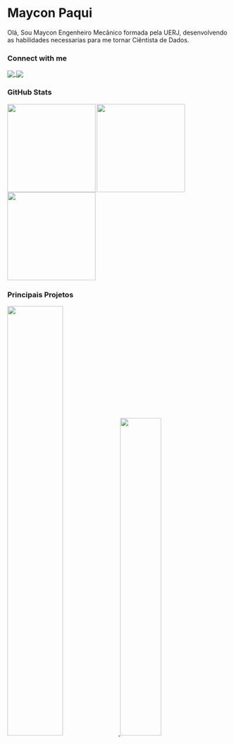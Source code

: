 <h1>
    <span>Maycon Paqui</span>
</h1>

<p align="left">
  <a>
     Olá, Sou Maycon Engenheiro Mecânico formada pela UERJ, desenvolvendo as habilidades necessarias para me tornar Ciêntista de Dados.    
  </a>
</p>

<h3 align="left">Connect with me</h3>
<a href="mailto:pm.maycon@gmail.com">
  <img align="center" src="https://img.shields.io/badge/-Email-000?style=for-the-badge&logo=gmail&logoColor=5E81AC&color:FFF"/>
</a>

<a href="https://br.linkedin.com/in/maycon-marciano">
  <img align="center" src="https://img.shields.io/badge/-LinkedIn-000?style=for-the-badge&logo=linkedin&logoColor=5E81AC&color:FFF"/>
</a>

<!-- [![E-mail](https://img.shields.io/badge/-Email-000?style=for-the-badge&logo=gmail&logoColor=5E81AC&color:FFF)](mailto:pm.maycon@gmail.com) -->
<!-- [![LinkedIn](https://img.shields.io/badge/-LinkedIn-000?style=for-the-badge&logo=linkedin&logoColor=5E81AC&color:FFF)](https://br.linkedin.com/in/maycon-marciano) -->
<h3 align="left">GitHub Stats</h3>

<a href="https://github.com/anuraghazra/github-readme-stats">
  <img height=200 align="left" src="https://github-readme-stats-git-masterrstaa-rickstaa.vercel.app/api?username=Mayconpm&&hide_title=true&show_icons=true&include_all_commits=false&count_private=true&theme=nord&bg_color=EB545400" />
</a>

<a href="https://github.com/anuraghazra/github-readme-stats">
  <img height=200 align="center" src="https://github-readme-stats.vercel.app/api/top-langs?username=Mayconpm&theme=nord&bg_color=EB545400&layout=compact"/>
</a>

<a href="https://streak-stats.demolab.com/demo/">
  <img height=200 align="center" src="https://streak-stats.demolab.com?user=Mayconpm&theme=nord&background=EB545400"/>
</a>

<h3 align="left">Principais Projetos</h3>

<p align="left">
  <a href="https://github.com/Mayconpm/CS50x_2021">
     <img width="50%" src="https://github-readme-stats.vercel.app/api/pin/?username=Mayconpm&repo=CS50x_2021&show_icons=true&theme=nord&bg_color=EB545400" />     
  </a>
  <a href="https://github.com/Mayconpm/ANN_MATLAB">
    <img width="43%" src="https://github-readme-stats.vercel.app/api/pin/?username=Mayconpm&repo=ANN_MATLAB&show_icons=true&theme=nord&bg_color=EB545400"/>
  </a>
</p>
